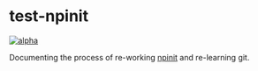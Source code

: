 # test-npinit
[![alpha][stability-image]][stability-url]

Documenting the process of re-working [npinit](https://github.com/akileez/npinit) and re-learning git.

[stability-image]: https://img.shields.io/badge/stability-alpha-darkorange.svg?style=flat-square
[stability-url]: https://github.com/akileez/test-npinit